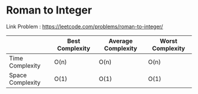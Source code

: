 # Roman to Integer

Link Problem : https://leetcode.com/problems/roman-to-integer/

|                  | Best Complexity | Average Complexity | Worst Complexity |
|------------------|-----------------|--------------------|------------------|
| Time Complexity  | O(n)            | O(n)               | O(n)             |
| Space Complexity | O(1)            | O(1)               | O(1)             |
